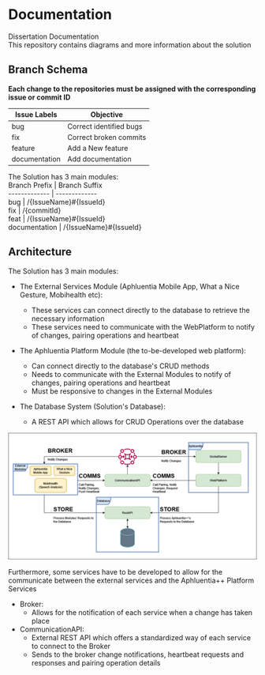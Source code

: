 # Documentation  
Dissertation Documentation   
This repository contains diagrams and more information about the solution   


## Branch Schema  
**Each change to the repositories must be assigned with the corresponding issue or commit ID**   

Issue Labels | Objective  
------------- | -------------  
bug | Correct identified bugs   
fix | Correct broken commits  
feature | Add a New feature  
documentation | Add documentation   
  

The Solution has 3 main modules:    
Branch Prefix | Branch Suffix  
------------- | -------------  
bug  | /{IssueName}#{IssueId}   
fix  | /{commitId}   
feat | /{IssueName}#{IssueId}     
documentation | /{IssueName}#{IssueId} 

## Architecture  
The Solution has 3 main modules:   
- The External Services Module (Aphluentia Mobile App, What a Nice Gesture, Mobihealth etc):   
    - These services can connect directly to the database to retrieve the necessary information  
    - These services need to communicate with the WebPlatform to notify of changes, pairing operations and heartbeat  

- The Aphluentia Platform Module (the to-be-developed web platform):     
    - Can connect directly to the database's CRUD methods  
    - Needs to communicate with the External Modules to notify of changes, pairing operations and heartbeat  
    - Must be responsive to changes in the External Modules

- The Database System (Solution's Database):   
    - A REST API which allows for CRUD Operations over the database  

![Architecture](diagrams//arch/arch.png)


Furthermore, some services have to be developed to allow for the communicate between the external services and the Aphluentia++ Platform Services
- Broker:
    - Allows for the notification of each service when a change has taken place    
- CommunicationAPI:    
    - External REST API which offers a standardized way of each service to connect to the Broker   
    - Sends to the broker change notifications, heartbeat requests and responses and pairing operation details  